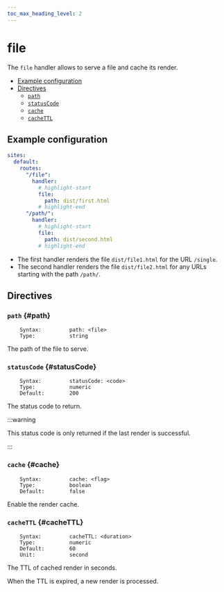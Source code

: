 ```yaml
---
toc_max_heading_level: 2
---
```


# file

The `file` handler allows to serve a file and cache its render.

- [Example configuration](#example-configuration)
- [Directives](#directives)
  - [`path`](#path)
  - [`statusCode`](#statusCode)
  - [`cache`](#cache)
  - [`cacheTTL`](#cacheTTL)

## Example configuration

```yaml
sites:
  default:
    routes:
      "/file":
        handler:
          # highlight-start
          file:
            path: dist/first.html
          # highlight-end
      "/path/":
        handler:
          # highlight-start
          file:
            path: dist/second.html
          # highlight-end
```

- The first handler renders the file `dist/file1.html` for the URL `/single`.
- The second handler renders the file `dist/file2.html` for any URLs starting with the path `/path/`.

## Directives

### `path` {#path}

```
    Syntax:         path: <file>
    Type:           string
```

The path of the file to serve.

### `statusCode` {#statusCode}

```
    Syntax:         statusCode: <code>
    Type:           numeric
    Default:        200
```

The status code to return.

:::warning

This status code is only returned if the last render is successful.

:::

### `cache` {#cache}

```
    Syntax:         cache: <flag>
    Type:           boolean
    Default:        false
```

Enable the render cache.

### `cacheTTL` {#cacheTTL}

```
    Syntax:         cacheTTL: <duration>
    Type:           numeric
    Default:        60
    Unit:           second
```

The TTL of cached render in seconds.

When the TTL is expired, a new render is processed.
